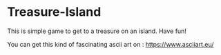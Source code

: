# Treasure-Island
This is simple game to get to a treasure on an island. Have fun!

You can get this kind of fascinating ascii art on : https://www.asciiart.eu/
